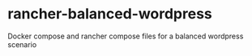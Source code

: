 # rancher-balanced-wordpress
Docker compose and rancher compose files for a balanced wordpress scenario

<script src="https://gist.github.com/rojoangel/2c854f574adb0f74e9ae.js"></script>
